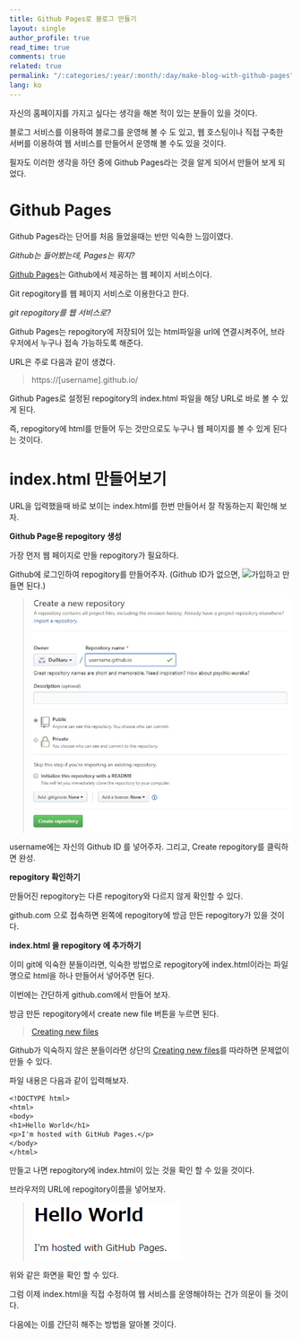```yaml
---
title: Github Pages로 블로그 만들기
layout: single
author_profile: true
read_time: true
comments: true
related: true
permalink: "/:categories/:year/:month/:day/make-blog-with-github-pages"
lang: ko
---
```


자신의 홈페이지를 가지고 싶다는 생각을 해본 적이 있는 분들이 있을 것이다.

블로그 서비스를 이용하여 블로그를 운영해 볼 수 도 있고, 웹 호스팅이나 직접 구축한 서버를 이용하여 웹 서비스를 만들어서 운영해 볼 수도 있을 것이다.

필자도 이러한 생각을 하던 중에 Github Pages라는 것을 알게 되어서 만들어 보게 되었다.

# Github Pages

Github Pages라는 단어를 처음 들었을때는 반만 익숙한 느낌이였다.

*Github는 들어봤는데, Pages는 뭐지?*

[Github Pages](https://pages.github.com/)는 Github에서 제공하는 웹 페이지 서비스이다.

Git repogitory를 웹 페이지 서비스로 이용한다고 한다.

*git repogitory를 웹 서비스로?*

Github Pages는 repogitory에 저장되어 있는 html파일을 url에 연결시켜주어, 브라우저에서 누구나 접속 가능하도록 해준다.

URL은 주로 다음과 같이 생겼다.
> https://[username].github.io/
> 

Github Pages로 설정된 repogitory의 index.html 파일을 해당 URL로 바로 볼 수 있게 된다.

즉, repogitory에 html를 만들어 두는 것만으로도 누구나 웹 페이지를 볼 수 있게 된다는 것이다.

# index.html 만들어보기

URL을 입력했을때 바로 보이는 index.html를 한번 만들어서 잘 작동하는지 확인해 보자.

**Github Page용 repogitory 생성**

가장 먼저 웹 페이지로 만들 repogitory가 필요하다.

Github에 로그인하여 repogitory를 만들어주자.
(Github ID가 없으면, ![가입](https://help.github.com/en/github/getting-started-with-github/signing-up-for-a-new-github-account)하고 만들면 된다.)

> ![repogitory 만들기](/assets/images/2019-10-23-make-blog-with-github-pages/create-repogitory.png)
> 

username에는 자신의 Github ID 를 넣어주자.
그리고, Create repogitory를 클릭하면 완성.

**repogitory 확인하기**

만들어진 repogitory는 다른 repogitory와 다르지 않게 확인할 수 있다.

github.com 으로 접속하면 왼쪽에 repogitory에 방금 만든 repogitory가 있을 것이다.

**index.html 을 repogitory 에 추가하기**

이미 git에 익숙한 분들이라면, 익숙한 방법으로 repogitory에 index.html이라는 파일명으로 html을 하나 만들어서 넣어주면 된다.

이번에는 간단하게 github.com에서 만들어 보자.

방금 만든 repogitory에서 create new file 버튼을 누르면 된다.

> [Creating new files](https://help.github.com/en/github/managing-files-in-a-repository/creating-new-files)
> 

Github가 익숙하지 않은 분들이라면 상단의 [Creating new files](https://help.github.com/en/github/managing-files-in-a-repository/creating-new-files)를 따라하면 문제없이 만들 수 있다.

파일 내용은 다음과 같이 입력해보자.

```
<!DOCTYPE html>
<html>
<body>
<h1>Hello World</h1>
<p>I'm hosted with GitHub Pages.</p>
</body>
</html>
```

만들고 나면 repogitory에 index.html이 있는 것을 확인 할 수 있을 것이다.

브라우저의 URL에 repogitory이름을 넣어보자.

> ![index.html](\assets\images\2019-10-23-make-blog-with-github-pages\index.png)

위와 같은 화면을 확인 할 수 있다.

그럼 이제 index.html을 직접 수정하여 웹 서비스를 운영해야하는 건가 의문이 들 것이다.

다음에는 이를 간단히 해주는 방법을 알아볼 것이다.